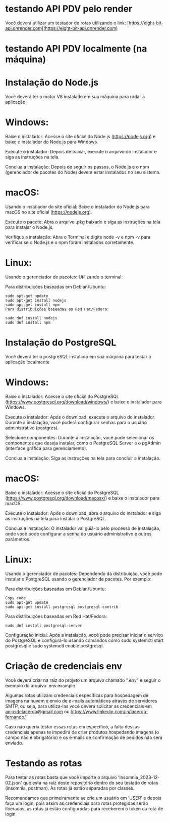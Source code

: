 # testando API PDV pelo render 

Você deverá utilizar um testador de rotas utilizando o link: [https://eight-bit-api.onrender.com](https://eight-bit-api.onrender.com) 

# testando API PDV localmente (na máquina) 

# Instalação do Node.js 

Você deverá ter o motor V8 instalado em sua máquina para rodar a aplicação 

# Windows:

Baixe o instalador: Acesse o site oficial do Node.js (https://nodejs.org) e baixe o instalador do Node.js para Windows.

Execute o instalador: Depois de baixar, execute o arquivo do instalador e siga as instruções na tela.

Conclua a instalação: Depois de seguir os passos, o Node.js e o npm (gerenciador de pacotes do Node) devem estar instalados no seu sistema.

# macOS:

Usando o instalador do site oficial: Baixe o instalador do Node.js para macOS no site oficial (https://nodejs.org).

Execute o pacote: Abra o arquivo .pkg baixado e siga as instruções na tela para instalar o Node.js.

Verifique a instalação: Abra o Terminal e digite node -v e npm -v para verificar se o Node.js e o npm foram instalados corretamente.

# Linux:
Usando o gerenciador de pacotes:
Utilizando o terminal:

Para distribuições baseadas em Debian/Ubuntu:

```
sudo apt-get update
sudo apt-get install nodejs
sudo apt-get install npm
Para distribuições baseadas em Red Hat/Fedora:
```

```
sudo dnf install nodejs
sudo dnf install npm
``` 
# Instalação do PostgreSQL 

Você deverá ter o postgreSQL instalado em sua máquina para testar a aplicação localmente 

# Windows:
Baixe o instalador: Acesse o site oficial do PostgreSQL (https://www.postgresql.org/download/windows/) e baixe o instalador para Windows.

Execute o instalador: Após o download, execute o arquivo do instalador. Durante a instalação, você poderá configurar senhas para o usuário administrativo (postgres).

Selecione componentes: Durante a instalação, você pode selecionar os componentes que deseja instalar, como o PostgreSQL Server e o pgAdmin (interface gráfica para gerenciamento).

Conclua a instalação: Siga as instruções na tela para concluir a instalação.

# macOS:
Baixe o instalador: Acesse o site oficial do PostgreSQL (https://www.postgresql.org/download/macosx/) e baixe o instalador para macOS.

Execute o instalador: Após o download, abra o arquivo do instalador e siga as instruções na tela para instalar o PostgreSQL.

Conclua a instalação: O instalador vai guiá-lo pelo processo de instalação, onde você pode configurar a senha do usuário administrativo e outros parâmetros.

# Linux:
Usando o gerenciador de pacotes: Dependendo da distribuição, você pode instalar o PostgreSQL usando o gerenciador de pacotes. Por exemplo:

Para distribuições baseadas em Debian/Ubuntu:

``` 
Copy code
sudo apt-get update
sudo apt-get install postgresql postgresql-contrib
``` 

Para distribuições baseadas em Red Hat/Fedora:

``` 
sudo dnf install postgresql-server
``` 

Configuração inicial: Após a instalação, você pode precisar iniciar o serviço do PostgreSQL e configurá-lo usando comandos como sudo systemctl start postgresql e sudo systemctl enable postgresql.

# Criação de credenciais env 

Você deverá criar na raiz do projeto um arquivo chamado ".env" e seguir o exemplo do arquivo .env.example 

Algumas rotas utilizam credenciais específicas para hospedagem de imagens na nuvem e envio de e-mails automáticos através de servidores SMTP, ou seja, para utiliza-las você deverá solicitar as credenciais em anjosdelacerda@gmail.com ou https://www.linkedin.com/in/lacerda-fernando/

Caso não queria testar essas rotas em específico, a falta dessas credenciais apenas te impedirá de criar produtos hospedando imagens (o campo não é obrigatório) e os e-mails de confirmação de pedidos não será enviado.

# Testando as rotas

Para testar as rotas basta que você importe o arquivo 'Insomnia_2023-12-02.json' que esta na raiz deste repositório dentro do seu testado de rotas (insomnia, postman). As rotas já estão separadas por classes.

Recomendamos que primeiramente se crie um usuário em 'USER' e depois faça um login, pois assim as credenciais para rotas protegidas serão liberadas, as rotas já estão configuradas para receberem o token da rota de login.

